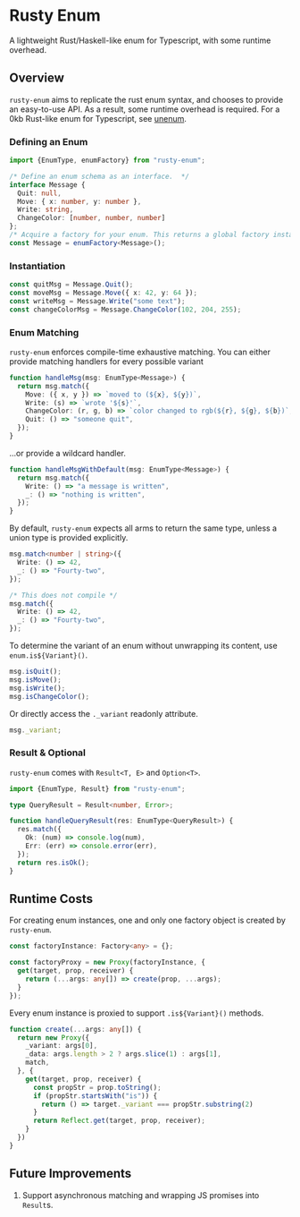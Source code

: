 # Rusty Enum

A lightweight Rust/Haskell-like enum for Typescript, with some runtime overhead. 

## Overview

`rusty-enum` aims to replicate the rust enum syntax, and chooses to provide an easy-to-use API. As a result, some runtime overhead is required. For a 0kb Rust-like enum for Typescript, see [unenum](https://github.com/peterboyer/unenum).

### Defining an Enum

```typescript
import {EnumType, enumFactory} from "rusty-enum"; 

/* Define an enum schema as an interface.  */
interface Message {
  Quit: null,
  Move: { x: number, y: number },
  Write: string,
  ChangeColor: [number, number, number]
};
/* Acquire a factory for your enum. This returns a global factory instance. */
const Message = enumFactory<Message>();

```

### Instantiation

```typescript
const quitMsg = Message.Quit();
const moveMsg = Message.Move({ x: 42, y: 64 });
const writeMsg = Message.Write("some text");
const changeColorMsg = Message.ChangeColor(102, 204, 255);
```

### Enum Matching

`rusty-enum` enforces compile-time exhaustive matching. You can either provide matching handlers for every possible variant

```typescript
function handleMsg(msg: EnumType<Message>) {
  return msg.match({
    Move: ({ x, y }) => `moved to (${x}, ${y})`,
    Write: (s) => `wrote '${s}'`,
    ChangeColor: (r, g, b) => `color changed to rgb(${r}, ${g}, ${b})`,
    Quit: () => "someone quit",
  });
}
```

...or provide a wildcard handler.

```typescript
function handleMsgWithDefault(msg: EnumType<Message>) {
  return msg.match({
    Write: () => "a message is written",
    _: () => "nothing is written",
  });
}
```

By default, `rusty-enum` expects all arms to return the same type, unless a union type is provided explicitly.

```typescript
msg.match<number | string>({
  Write: () => 42, 
  _: () => "Fourty-two",
});

/* This does not compile */
msg.match({
  Write: () => 42, 
  _: () => "Fourty-two",
});
```

To determine the variant of an enum without unwrapping its content, use `enum.is${Variant}()`. 

```typescript
msg.isQuit();
msg.isMove();
msg.isWrite();
msg.isChangeColor();
```

Or directly access the `._variant` readonly attribute.

```typescript
msg._variant;
```

### Result & Optional

`rusty-enum` comes with `Result<T, E>` and `Option<T>`.

```typescript
import {EnumType, Result} from "rusty-enum";

type QueryResult = Result<number, Error>;

function handleQueryResult(res: EnumType<QueryResult>) {
  res.match({
    Ok: (num) => console.log(num),
    Err: (err) => console.error(err),
  });
  return res.isOk();
}
```

## Runtime Costs

For creating enum instances, one and only one factory object is created by `rusty-enum`. 

```typescript
const factoryInstance: Factory<any> = {};

const factoryProxy = new Proxy(factoryInstance, {
  get(target, prop, receiver) {
    return (...args: any[]) => create(prop, ...args);
  }
});
```

Every enum instance is proxied to support `.is${Variant}()` methods. 

```typescript
function create(...args: any[]) {
  return new Proxy({
    _variant: args[0],
    _data: args.length > 2 ? args.slice(1) : args[1],
    match,
  }, {
    get(target, prop, receiver) {
      const propStr = prop.toString();
      if (propStr.startsWith("is")) {
        return () => target._variant === propStr.substring(2)
      }
      return Reflect.get(target, prop, receiver);
    }
  })
}
```

## Future Improvements

1. Support asynchronous matching and wrapping JS promises into `Result`s.
